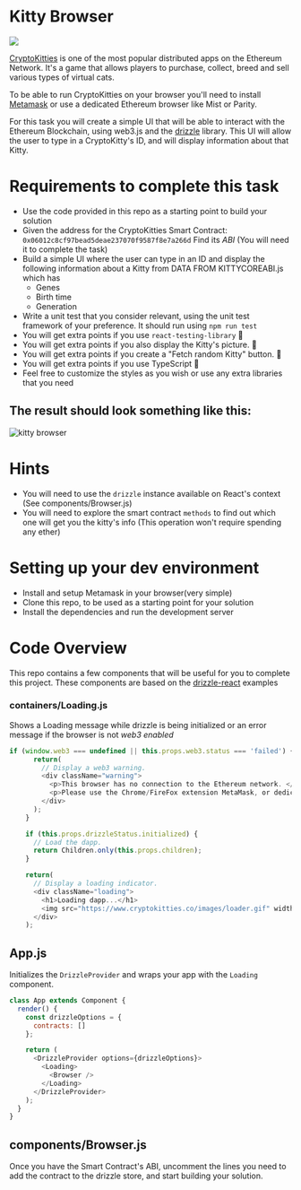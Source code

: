 # Kitty Browser

![](https://i.imgur.com/A7D2gMb.png)

[CryptoKitties](http://cryptokitties.co) is one of the most popular distributed apps on the Ethereum Network. It's a game that allows players to purchase, collect, breed and sell various types of virtual cats.

To be able to run CryptoKitties on your browser you'll need to install [Metamask](http://metamask.io/) or use a dedicated Ethereum browser like Mist or Parity.

For this task you will create a simple UI that will be able to interact with the Ethereum Blockchain, using web3.js and the [drizzle](https://truffleframework.com/docs/drizzle/getting-started) library. This UI will allow the user to type in a CryptoKitty's ID, and will display information about that Kitty.

# Requirements to complete this task

- Use the code provided in this repo as a starting point to build your solution
- Given the address for the CryptoKitties Smart Contract: `0x06012c8cf97bead5deae237070f9587f8e7a266d` Find its *ABI* (You will need it to complete the task)
- Build a simple UI where the user can type in an ID and display the following information about a Kitty from DATA FROM KITTYCOREABI.js which has
  - Genes
  - Birth time
  - Generation
- Write a unit test that you consider relevant, using the unit test framework of your preference. It should run using `npm run test`
- You will get extra points if you use `react-testing-library` 🏅
- You will get extra points if you also display the Kitty's picture. 🏅
- You will get extra points if you create a "Fetch random Kitty" button. 🏅
- You will get extra points if you use TypeScript 🏅
- Feel free to customize the styles as you wish or use any extra libraries that you need


## The result should look something like this:

![kitty browser](https://i.imgur.com/YQdKma5.png)

# Hints
- You will need to use the `drizzle` instance available on React's context (See components/Browser.js)
- You will need to explore the smart contract `methods` to find out which one will get you the kitty's info (This operation won't require spending any ether)

# Setting up your dev environment

- Install and setup Metamask in your browser(very simple)
- Clone this repo, to be used as a starting point for your solution
- Install the dependencies and run the development server

# Code Overview

This repo contains a few components that will be useful for you to complete this project. These components are based on the [drizzle-react](https://github.com/trufflesuite/drizzle-react) examples

### containers/Loading.js

Shows a Loading message while drizzle is being initialized or an error message if the browser is not *web3 enabled*

```Javascript
if (window.web3 === undefined || this.props.web3.status === 'failed') {
      return(
        // Display a web3 warning.
        <div className="warning">
          <p>This browser has no connection to the Ethereum network. </p>
          <p>Please use the Chrome/FireFox extension MetaMask, or dedicated Ethereum browsers Mist or Parity.</p>
        </div>
      );
    }

    if (this.props.drizzleStatus.initialized) {
      // Load the dapp.
      return Children.only(this.props.children);
    }

    return(
      // Display a loading indicator.
      <div className="loading">
        <h1>Loading dapp...</h1>
        <img src="https://www.cryptokitties.co/images/loader.gif" width="120" alt="loading" />
      </div>
    );
```

## App.js

Initializes the `DrizzleProvider` and wraps your app with the `Loading` component.

```Javascript
class App extends Component {
  render() {
    const drizzleOptions = {
      contracts: []
    };

    return (
      <DrizzleProvider options={drizzleOptions}>
        <Loading>
          <Browser />
        </Loading>
      </DrizzleProvider>
    );
  }
}
```

## components/Browser.js

Once you have the Smart Contract's ABI, uncomment the lines you need to add the contract to the drizzle store, and start building your solution.

